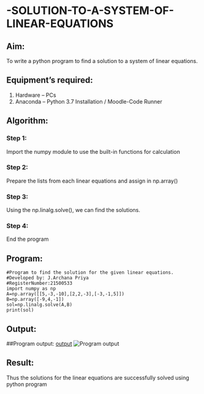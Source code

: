 # -SOLUTION-TO-A-SYSTEM-OF-LINEAR-EQUATIONS
## Aim:
To write a python program to find a solution to a system of linear equations.
## Equipment’s required:
1. 	Hardware – PCs
2. 	Anaconda – Python 3.7 Installation / Moodle-Code Runner
## Algorithm:
### Step 1: 
Import the numpy module to use the built-in functions for calculation
### Step 2: 
Prepare the lists from each linear equations and assign in np.array()
### Step 3: 
Using the np.linalg.solve(), we can find the solutions.
### Step 4: 
End the program
## Program:
```
#Program to find the solution for the given linear equations.
#Developed by: J.Archana Priya
#RegisterNumber:21500533
import numpy as np
A=np.array([[5,-3,-10],[2,2,-3],[-3,-1,5]])
B=np.array([-9,4,-1])
sol=np.linalg.solve(A,B)
print(sol)
```

## Output:
##Program output:
[output](./images/output.png)
![Program output](https://user-images.githubusercontent.com/93427594/143672885-eb4a2876-80da-4782-9d7e-6d552133cbf3.png)



## Result: 
Thus the solutions for the linear equations are successfully solved using python program

